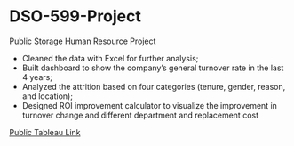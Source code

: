 # DSO-599-Project
Public Storage Human Resource Project
- Cleaned the data with Excel for further analysis; 
- Built dashboard to show the company’s general turnover rate in the last 4 years;
- Analyzed the attrition based on four categories (tenure, gender, reason, and location);
- Designed ROI improvement calculator to visualize the improvement in turnover change and different department and replacement cost

[Public Tableau Link](https://public.tableau.com/app/profile/leo.peng/viz/PublicStorage_FinalProject/Story1)
